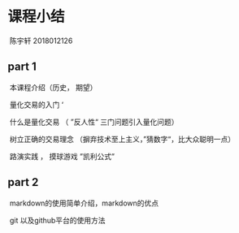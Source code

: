 # 课程小结

​                                                   陈宇轩 2018012126

## part 1  

​      本课程介绍（历史， 期望）

​     量化交易的入门 ‘

​          什么是量化交易 （ ”反人性“    三门问题引入量化问题）

​          树立正确的交易理念 （摒弃技术至上主义，”猜数字“，比大众聪明一点）

​          路演实践 ， 摸球游戏 ”凯利公式”

## part 2

​        markdown的使用简单介绍，markdown的优点

​        git 以及github平台的使用方法




​          

​          




​                 